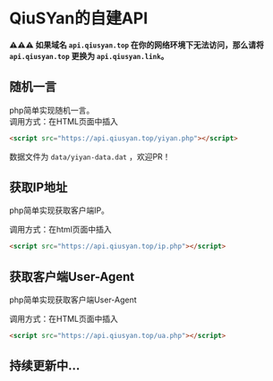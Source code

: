 # QiuSYan的自建API


**⚠⚠⚠ 如果域名 `api.qiusyan.top` 在你的网络环境下无法访问，那么请将 `api.qiusyan.top` 更换为 `api.qiusyan.link`。**


## 随机一言

php简单实现随机一言。
<br>
调用方式：在HTML页面中插入
```html
<script src="https://api.qiusyan.top/yiyan.php"></script>
```

</details>

数据文件为 `data/yiyan-data.dat` ，欢迎PR！

## 获取IP地址

php简单实现获取客户端IP。

调用方式：在html页面中插入
```html
<script src="https://api.qiusyan.top/ip.php"></script>
```

## 获取客户端User-Agent

php简单实现获取客户端User-Agent

调用方式：在HTML页面中插入
```html
<script src="https://api.qiusyan.top/ua.php"></script>
```


## 持续更新中...